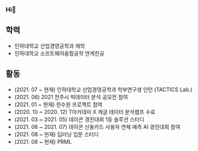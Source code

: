 ### Hi👋

## 학력
* 인하대학교 산업경영공학과 재학
* 인하대학교 소프트웨어융합공학 연계전공

## 활동
* (2021. 07 ~ 현재) 인하대학교 산업경영공학과 학부연구생 인턴 (TACTICS Lab.) 
* (2021. 06) 2021 전주시 빅데이터 분석 공모전 참여
* (2021. 01 ~ 현재) 한수원 프로젝트 참여
* (2020. 10 ~ 2020. 12) T아카데미 X 캐글 데이터 분석캠프 수료
* (2021. 03 ~ 2021. 05) 데이콘 경진대회 1등 솔루션 스터디
* (2021. 06 ~ 2021. 07) 데이콘 신용카드 사용자 연체 예측 AI 경진대회 참여
* (2021. 08 ~ 현재) 딥러닝 입문 스터디
* (2021. 08 ~ 현재) PRML 


<!--
**Hongyongmin/Hongyongmin** is a ✨ _special_ ✨ repository because its `README.md` (this file) appears on your GitHub profile.

Here are some ideas to get you started:

- 🔭 I’m currently working on ...
- 🌱 I’m currently learning ...
- 👯 I’m looking to collaborate on ...
- 🤔 I’m looking for help with ...
- 💬 Ask me about ...
- 📫 How to reach me: ...
- 😄 Pronouns: ...
- ⚡ Fun fact: ...
-->
